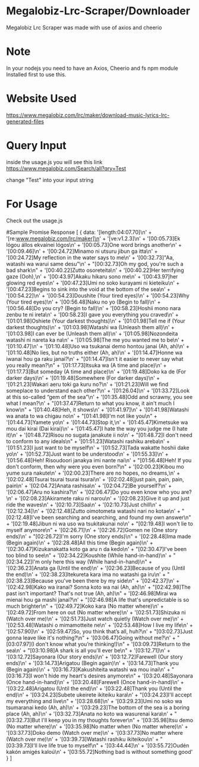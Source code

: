 # Megalobiz-Lrc-Scraper/Downloader
Megalobiz Lrc Scraper was made with use of axios and cheerio

# Note
In your nodejs you need to have an Axios, Cheerio and fs npm module Installed first to use this.

# Website Used
https://www.megalobiz.com/lrc/maker/download-music-lyrics-lrc-generated-files

# Query Input
inside the usage.js you will see this link
https://www.megalobiz.com/Search/all?qry=Test

change "Test" into your input string

# For Usage
Check out the usage.js

#Sample Promise Response
[
  {
    data: '[length:04:07.70]\n' +
      '[re:www.megalobiz.com/lrc/maker]\n' +
      '[ve:v1.2.3]\n' +
      '[00:05.73]Ek lógou állos ekvaínei lógos\n' +
      '[00:05.73]One word brings another\n' +
      '[00:09.46]\n' +
      '[00:24.72]Minamo ni utsuru jibun ga itta\n' +
      '[00:24.72]My reflection in the water says to me\n' +
      '[00:32.73]"Aa, watashi wa warui same desu"\n' +
      "[00:32.73]Oh my god, you're such a bad shark\n" +
      '[00:40.22]Zutto osoreteita\n' +
      '[00:40.22]Her terrifying gaze (Ooh),\n' +
      '[00:43.97]Akaku hikaru sono me\n' +
      '[00:43.97]her glowing red eyes\n' +
      '[00:47.23]Umi no soko kurayami ni kieteiku\n' +
      '[00:47.23]Begins to sink into the void at the bottom of the sea\n' +
      '[00:54.22]\n' +
      '[00:54.23]Doushite (Your tired eyes)\n' +
      '[00:54.23]Why (Your tired eyes)\n' +
      '[00:56.48]Naku no yo (Begin to fall)\n' +
      '[00:56.48]Do you cry? (Begin to fall)\n' +
      '[00:58.23]Hoshii mono nara zenbu te ni ireta\n' +
      '[00:58.23]I gave you everything you craved\n' +
      '[01:01.98]Oshiete (Your darkest thoughts)\n' +
      '[01:01.98]Tell me if (Your darkest thoughts)\n' +
      '[01:03.98]Watashi wa (Unleash them all)\n' +
      '[01:03.98]I can ever be (Unleash them all)\n' +
      '[01:05.98]Nozondeita watashi ni nareta ka na\n' +
      '[01:05.98]The me you wanted me to be\n' +
      '[01:10.47]\n' +
      '[01:10.48]Uso wa tsukanai demo hontou janai (Ah, ah)\n' +
      '[01:10.48]No lies, but no truths either (Ah, ah)\n' +
      '[01:14.47]Honne wa iwanai hou ga raku janai?\n' +
      "[01:14.47]Isn't it easier to never say what you really mean?\n" +
      '[01:17.73]Itsuka wa (A time and place)\n' +
      '[01:17.73]But someday (A time and place)\n' +
      '[01:19.48]Doko ka de (For darker days)\n' +
      '[01:19.48]Somewhere (For darker days)\n' +
      '[01:21.23]Wakari aeru toki ga kuru no?\n' +
      '[01:21.23]Will we find someplace to understand each other?\n' +
      '[01:26.04]\n' +
      '[01:33.72]Look at this so-called “gem of the sea”\n' +
      '[01:35.48]Odd and scrawny, you see what I mean?\n' +
      "[01:37.47]Return to what you know, it ain't much I know\n" +
      '[01:40.48]Heh, it shows\n' +
      '[01:41.97]\n' +
      '[01:41.98]Watashi wa anata to wa chigau no\n' +
      "[01:41.98]I'm not like you\n" +
      '[01:44.73]Yamete yo\n' +
      '[01:44.73]Stop it,\n' +
      '[01:45.47]Kimetsuke wa mou dai kirai (Dai kirai)\n' +
      '[01:45.47]I hate the way you judge me (I hate it)\n' +
      '[01:48.72]Risou no sugata janakute ii no\n' +
      "[01:48.72]I don't need to conform to any ideals\n" +
      '[01:51.23]Watashi rashiku areba\n' +
      '[01:51.23]I just want to be myself\n' +
      '[01:52.73]Tada wakatte hoshii dake yo\n' +
      '[01:52.73]Just want to be understood\n' +
      '[01:55.33]\n' +
      '[01:56.48]Heh! Risoudoori janakya imi nante nai\n' +
      "[01:56.48]Heh! If you don't conform, then why were you even born?\n" +
      '[02:00.23]Kibou mo yume sura nakute\n' +
      '[02:00.23]There are no hopes, no dreams,\n' +
      '[02:02.48]Tsurai tsurai tsurai tsurai\n' +
      '[02:02.48]just pain, pain, pain, pain\n' +
      '[02:04.72]Anata rashisa\n' +
      '[02:04.72]Be yourself?\n' +
      '[02:06.47]Aru no kashira?\n' +
      '[02:06.47]Do you even know who you are?\n' +
      '[02:08.23]Akiramete raku ni narou\n' +
      '[02:08.23]Give it up and just ride the waves\n' +
      '[02:10.73]Saa\n' +
      '[02:10.73]Just chill\n' +
      '[02:12.34]\n' +
      '[02:12.48]Zutto oimotometa watashi nari no kotae\n' +
      "[02:12.48]I've been searching and searching, and found my own answer\n" +
      '[02:19.48]Jibun ni wa uso wa tsukitakunai no\n' +
      "[02:19.48]I won't lie to myself anymore​\n" +
      '[02:26.71]\n' +
      '[02:26.72]Gomen ne (One story ends)\n' +
      "[02:26.72]I'm sorry (One story ends)\n" +
      '[02:28.48]Ima made (Begin again)\n' +
      '[02:28.48]All this time (Begin again)\n' +
      '[02:30.47]Kizukanakatta koto ga aru n da kedo\n' +
      "[02:30.47]I've been too blind to see\n" +
      '[02:34.22]Koushite (While hand-in-hand)\n' +
      "[02:34.22]I'm only here this way (While hand-in-hand)\n" +
      '[02:36.23]Anata ga (Until the end)\n' +
      '[02:36.23]Because of you (Until the end)\n' +
      '[02:38.23]Itekureta kara ima no watashi ga iru\n' +
      "[02:38.23]Because you've been there by my side\n" +
      '[02:42.37]\n' +
      '[02:42.98]Kako wa iranai? Sonna koto wa nai (Ah, ah)\n' +
      "[02:42.98]The past isn't important? That's not true (Ah, ah)\n" +
      '[02:46.98]Mirai wa mienai hou ga mashi janai?\n' +
      "[02:46.98]A life that's unpredictable is so much brighter\n" +
      '[02:49.72]Koko kara (No matter where)\n' +
      '[02:49.72]From here on out (No matter where)\n' +
      '[02:51.73]Shizuka ni (Watch over me)\n' +
      '[02:51.73]Just watch quietly (Watch over me)\n' +
      '[02:53.48]Watashi o mimamotteite ne\n' +
      '[02:53.48]How I live my life\n' +
      '[02:57.90]\n' +
      '[02:59.47]So, you think that’s all, huh?​\n' +
      "[03:02.73]Just gonna leave like it's nothing?\n" +
      '[03:06.47]Going without me?\n' +
      "[03:07.97](I don't know what you’re thinking!)\n" +
      '[03:09.73]Return to the sea\n' +
      "[03:10.98]A shark is all you'll ever be\n" +
      '[03:12.71]\n' +
      '[03:12.72]Sayonara (Our story ends)\n' +
      '[03:12.72]Farewell (Our story ends)\n' +
      '[03:14.73]Arigatou (Begin again)\n' +
      '[03:14.73]Thank you (Begin again)\n' +
      '[03:16.73]Kakushiteita watashi wa mou inai\n' +
      "[03:16.73]I won't hide my heart's desires anymore\n" +
      '[03:20.48]Sayonara (Once hand-in-hand)\n' +
      '[03:20.48]Farewell (Once hand-in-hand)\n' +
      '[03:22.48]Arigatou (Until the end)\n' +
      '[03:22.48]Thank you (Until the end)\n' +
      '[03:24.23]Subete ukeirete ikiteiku kara\n' +
      "[03:24.23]I'll accept my everything and live\n" +
      '[03:28.68]\n' +
      '[03:29.23]Umi no soko wa tsumaranai kedo (Ah, ah)\n' +
      '[03:29.23]The bottom of the sea is a boring place (Ah, ah)\n' +
      '[03:32.73]Anata no koto wa wasurenai kara\n' +
      "[03:32.73]But I'll keep you in my thoughts forever\n" +
      '[03:35.98]Itsu demo (No matter where)\n' +
      '[03:35.98]No matter when (No matter where)\n' +
      '[03:37.73]Doko demo (Watch over me)\n' +
      '[03:37.73]No matter where (Watch over me)\n' +
      '[03:39.73]Watashi rashiku ikiteikou\n' +
      "[03:39.73]I'll live life true to myself\n" +
      '[03:44.44]\n' +
      '[03:55.72]Oudén kakón amigés kaloú\n' +
      '[03:55.72]Nothing bad is without something good'
  }
]

